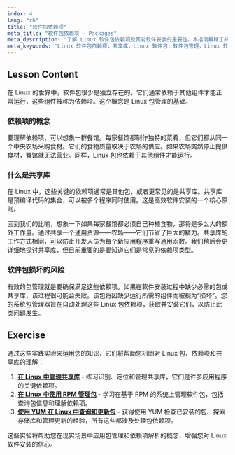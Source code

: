 ```yaml
---
index: 4
lang: "zh"
title: "软件包依赖项"
meta_title: "软件包依赖项 - Packages"
meta_description: "了解 Linux 软件包依赖项及其对软件安装的重要性。本指南解释了共享库以及软件包管理如何处理依赖项以防止软件损坏。"
meta_keywords: "Linux 软件包依赖项，共享库，Linux 软件包，软件包管理，Linux 软件安装，Linux 教程，Linux 入门，Linux 指南"
---
```


## Lesson Content

在 Linux 的世界中，软件包很少是独立存在的。它们通常依赖于其他组件才能正常运行，这些组件被称为依赖项。这个概念是 Linux 包管理的基础。

### 依赖项的概念

要理解依赖项，可以想象一群餐馆。每家餐馆都制作独特的菜肴，但它们都从同一个中央农场采购食材。它们的食物质量取决于农场的供应。如果农场突然停止提供食材，餐馆就无法营业。同样，Linux 包也依赖于其他组件才能运行。

### 什么是共享库

在 Linux 中，这些关键的依赖项通常是其他包，或者更常见的是共享库。共享库是预编译代码的集合，可以被多个程序同时使用。这是高效软件安装的一个核心原则。

回到我们的比喻，想象一下如果每家餐馆都必须自己种植食物，那将是多么大的额外工作量。通过共享一个通用资源——农场——它们节省了巨大的精力。共享库的工作方式相同，可以防止开发人员为每个新应用程序重写通用函数。我们稍后会更详细地探讨共享库，但目前重要的是要知道它们是常见的依赖项类型。

### 软件包损坏的风险

有效的包管理就是要确保满足这些依赖项。如果在软件安装过程中缺少必需的包或共享库，该过程很可能会失败。该包将因缺少运行所需的组件而被视为“损坏”。您的系统包管理器旨在自动处理这些 Linux 包依赖项，获取并安装它们，以防止此类问题发生。

## Exercise

通过这些实践实验来运用您的知识，它们将帮助您巩固对 Linux 包、依赖项和共享库的理解：

1. **[在 Linux 中管理共享库](https://labex.io/zh/labs/comptia-manage-shared-libraries-in-linux-590867)** - 练习识别、定位和管理共享库，它们是许多应用程序的关键依赖项。
2. **[在 Linux 中使用 RPM 管理包](https://labex.io/zh/labs/rhel-managing-packages-with-rpm-in-linux-590868)** - 学习在基于 RPM 的系统上管理软件包，包括查询包信息和理解依赖项。
3. **[使用 YUM 在 Linux 中查询和更新包](https://labex.io/zh/labs/rhel-query-and-update-packages-with-yum-in-linux-590869)** - 获得使用 YUM 检查已安装的包、探索存储库和管理更新的经验，所有这些都涉及处理包依赖项。

这些实验将帮助您在现实场景中应用包管理和依赖项解析的概念，增强您对 Linux 软件安装的信心。
